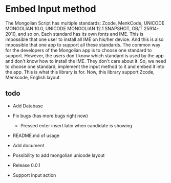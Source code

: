 # Embed Input method

The Mongolian Script has multiple standards: Zcode, MenkCode, UNICODE MONGOLIAN 10.0, UNICODE MONGOLIAN 12.1 SNAPSHOT, GB/T 25914-2010, and so on.
Each standard has its own fonts and IME. This is impossible that one user to install all IME on his/her device. 
And this is also impossible that one app to support all these standards. 
The common way for the developers of the Mongolian app is to choose one standard to support.
However, the users don't know which standard is used by the app and don't know how to install the IME. They don't care about it.
So, we need to choose one standard, implement the input method to it and embed it into the app. This is what this library is for.
Now, this library support Zcode, Menkcode, English layout.

## todo

* Add Database

* Fix bugs (has more bugs right now)

    * Pressed enter insert latin when candidate is showing

* README.md of usage

* Add document
  
* Possibility to add mongolian unicode layout

* Release 0.0.1

* Support input action